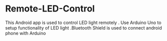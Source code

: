 # Remote-LED-Control
This Android app is used to control LED light remotely . Use Arduino Uno to setup functionality of LED light .Bluetooth Shield is used to connect android phone with Arduino
